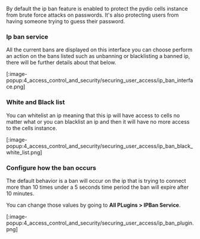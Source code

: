 By default the ip ban feature is enabled to protect the pydio cells instance from brute force attacks on passwords.
It's also protecting users from having someone trying to guess their password.

### Ip ban service

All the current bans are displayed on this interface you can choose perform an action on the bans listed such as
unbanning or blacklisting a banned ip, there will be further details about that below.

[:image-popup:4_access_control_and_security/securing_user_access/ip_ban_interface.png]

### White and Black list

You can whitelist an ip meaning that this ip will have access to cells no matter what or you can blacklist an ip and then it will have no more access to the cells instance.

[:image-popup:4_access_control_and_security/securing_user_access/ip_ban_black_white_list.png]

### Configure how the ban occurs

The default behavior is a ban will occur on the ip that is trying to connect more than 10 times under a 5 seconds time period the ban will expire after 10 minutes.

You can change those values by going to **All PLugins > IPBan Service**.

[:image-popup:4_access_control_and_security/securing_user_access/ip_ban_plugin.png]
